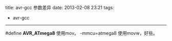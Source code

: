 title: avr-gcc 参数差异
date: 2013-02-08 23:21
tags:
- avr-gcc 
---
#define __AVR_ATmega8__ 使用mov。
-mmcu=atmega8 使用movw，好些。

